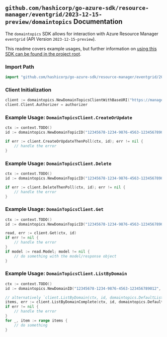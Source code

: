 
## `github.com/hashicorp/go-azure-sdk/resource-manager/eventgrid/2023-12-15-preview/domaintopics` Documentation

The `domaintopics` SDK allows for interaction with Azure Resource Manager `eventgrid` (API Version `2023-12-15-preview`).

This readme covers example usages, but further information on [using this SDK can be found in the project root](https://github.com/hashicorp/go-azure-sdk/tree/main/docs).

### Import Path

```go
import "github.com/hashicorp/go-azure-sdk/resource-manager/eventgrid/2023-12-15-preview/domaintopics"
```


### Client Initialization

```go
client := domaintopics.NewDomainTopicsClientWithBaseURI("https://management.azure.com")
client.Client.Authorizer = authorizer
```


### Example Usage: `DomainTopicsClient.CreateOrUpdate`

```go
ctx := context.TODO()
id := domaintopics.NewDomainTopicID("12345678-1234-9876-4563-123456789012", "example-resource-group", "domainName", "domainTopicName")

if err := client.CreateOrUpdateThenPoll(ctx, id); err != nil {
	// handle the error
}
```


### Example Usage: `DomainTopicsClient.Delete`

```go
ctx := context.TODO()
id := domaintopics.NewDomainTopicID("12345678-1234-9876-4563-123456789012", "example-resource-group", "domainName", "domainTopicName")

if err := client.DeleteThenPoll(ctx, id); err != nil {
	// handle the error
}
```


### Example Usage: `DomainTopicsClient.Get`

```go
ctx := context.TODO()
id := domaintopics.NewDomainTopicID("12345678-1234-9876-4563-123456789012", "example-resource-group", "domainName", "domainTopicName")

read, err := client.Get(ctx, id)
if err != nil {
	// handle the error
}
if model := read.Model; model != nil {
	// do something with the model/response object
}
```


### Example Usage: `DomainTopicsClient.ListByDomain`

```go
ctx := context.TODO()
id := domaintopics.NewDomainID("12345678-1234-9876-4563-123456789012", "example-resource-group", "domainName")

// alternatively `client.ListByDomain(ctx, id, domaintopics.DefaultListByDomainOperationOptions())` can be used to do batched pagination
items, err := client.ListByDomainComplete(ctx, id, domaintopics.DefaultListByDomainOperationOptions())
if err != nil {
	// handle the error
}
for _, item := range items {
	// do something
}
```
